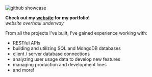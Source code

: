 ![github showcase](https://i.imgur.com/LXUzgql.png)

**Check out my [website](https://adamelaoud.com) for my portfolio**!  
*website overhaul underway*

From all the projects I've built, I've gained experience working with:
- RESTful APIs
- building and utilizing SQL and MongoDB databases
- client / server database connections
- analyzing user usage data to develop new features
- managing production and development lines
- and more!

